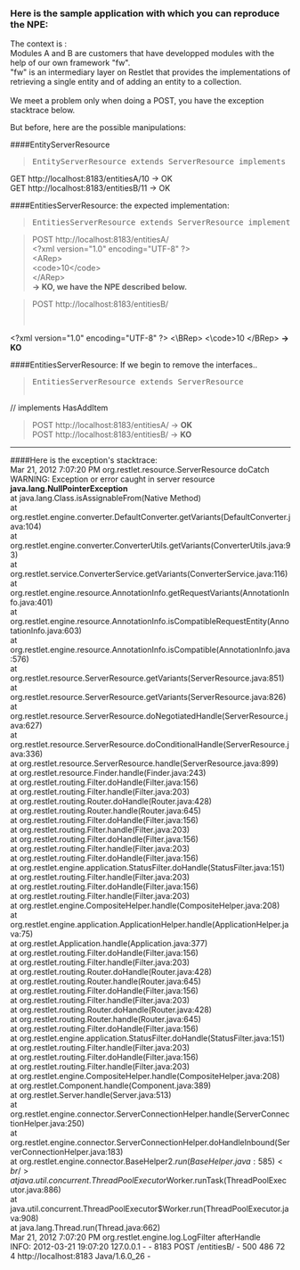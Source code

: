### Here is the sample application with which you can reproduce the NPE:

The context is :<br/> 
Modules A and B are customers that have developped modules with the help of our own framework "fw".<br/>
"fw" is an intermediary layer on Restlet that provides the implementations of retrieving a single entity and of adding an entity to a collection.<br/><br/>
We meet a problem only when doing a POST, you have the exception stacktrace below.

But before, here are the possible manipulations:<br/>

####EntityServerResource<br/>
><pre>EntityServerResource<R extends Rep> extends ServerResource implements HasRetrieve<R></pre>
GET http://localhost:8183/entitiesA/10 -> OK<br/>
GET http://localhost:8183/entitiesB/11 -> OK<br/>


####EntitiesServerResource: the expected implementation:<br/>
><pre>EntitiesServerResource<R extends Rep> extends ServerResource implements HasAddItem<R></pre> 

>POST http://localhost:8183/entitiesA/
<br/>&lt;?xml version="1.0" encoding="UTF-8" ?&gt;
<br/>&lt;ARep&gt;
<br/>  &lt;code>10&lt;/code&gt;
<br/>&lt;/ARep&gt;
<br/><b>-> KO, we have the NPE described below.</b>

>POST http://localhost:8183/entitiesB/
><pre>
<\?xml version="1.0" encoding="UTF-8" ?>
<\BRep>
  <\code>10</code>
<\/BRep>
</pre>
<b>-> KO</b>

####EntitiesServerResource: If we begin to remove the interfaces..<br/>
><pre>EntitiesServerResource<R extends Rep> extends ServerResource 
// implements HasAddItem<R></pre>

>POST http://localhost:8183/entitiesA/ -> <b>OK</b><br/>
>POST http://localhost:8183/entitiesB/ -> <b>KO</b>

---
####Here is the exception's stacktrace:<br/>
Mar 21, 2012 7:07:20 PM org.restlet.resource.ServerResource doCatch<br/>
WARNING: Exception or error caught in server resource<br/>
<b>java.lang.NullPointerException</b>
<br/>        at java.lang.Class.isAssignableFrom(Native Method)
<br/>        at org.restlet.engine.converter.DefaultConverter.getVariants(DefaultConverter.java:104)
<br/>        at org.restlet.engine.converter.ConverterUtils.getVariants(ConverterUtils.java:93)
<br/>        at org.restlet.service.ConverterService.getVariants(ConverterService.java:116)
<br/>        at org.restlet.engine.resource.AnnotationInfo.getRequestVariants(AnnotationInfo.java:401)
<br/>        at org.restlet.engine.resource.AnnotationInfo.isCompatibleRequestEntity(AnnotationInfo.java:603)
<br/>        at org.restlet.engine.resource.AnnotationInfo.isCompatible(AnnotationInfo.java:576)
<br/>        at org.restlet.resource.ServerResource.getVariants(ServerResource.java:851)
<br/>        at org.restlet.resource.ServerResource.getVariants(ServerResource.java:826)
<br/>        at org.restlet.resource.ServerResource.doNegotiatedHandle(ServerResource.java:627)
<br/>        at org.restlet.resource.ServerResource.doConditionalHandle(ServerResource.java:336)
<br/>        at org.restlet.resource.ServerResource.handle(ServerResource.java:899)
<br/>        at org.restlet.resource.Finder.handle(Finder.java:243)
<br/>        at org.restlet.routing.Filter.doHandle(Filter.java:156)
<br/>        at org.restlet.routing.Filter.handle(Filter.java:203)
<br/>        at org.restlet.routing.Router.doHandle(Router.java:428)
<br/>        at org.restlet.routing.Router.handle(Router.java:645)
<br/>        at org.restlet.routing.Filter.doHandle(Filter.java:156)
<br/>        at org.restlet.routing.Filter.handle(Filter.java:203)
<br/>        at org.restlet.routing.Filter.doHandle(Filter.java:156)
<br/>        at org.restlet.routing.Filter.handle(Filter.java:203)
<br/>        at org.restlet.routing.Filter.doHandle(Filter.java:156)
<br/>        at org.restlet.engine.application.StatusFilter.doHandle(StatusFilter.java:151)
<br/>        at org.restlet.routing.Filter.handle(Filter.java:203)
<br/>        at org.restlet.routing.Filter.doHandle(Filter.java:156)
<br/>        at org.restlet.routing.Filter.handle(Filter.java:203)
<br/>        at org.restlet.engine.CompositeHelper.handle(CompositeHelper.java:208)
<br/>        at org.restlet.engine.application.ApplicationHelper.handle(ApplicationHelper.java:75)
<br/>        at org.restlet.Application.handle(Application.java:377)
<br/>        at org.restlet.routing.Filter.doHandle(Filter.java:156)
<br/>        at org.restlet.routing.Filter.handle(Filter.java:203)
<br/>        at org.restlet.routing.Router.doHandle(Router.java:428)
<br/>        at org.restlet.routing.Router.handle(Router.java:645)
<br/>        at org.restlet.routing.Filter.doHandle(Filter.java:156)
<br/>        at org.restlet.routing.Filter.handle(Filter.java:203)
<br/>        at org.restlet.routing.Router.doHandle(Router.java:428)
<br/>        at org.restlet.routing.Router.handle(Router.java:645)
<br/>        at org.restlet.routing.Filter.doHandle(Filter.java:156)
<br/>        at org.restlet.engine.application.StatusFilter.doHandle(StatusFilter.java:151)
<br/>        at org.restlet.routing.Filter.handle(Filter.java:203)
<br/>        at org.restlet.routing.Filter.doHandle(Filter.java:156)
<br/>        at org.restlet.routing.Filter.handle(Filter.java:203)
<br/>        at org.restlet.engine.CompositeHelper.handle(CompositeHelper.java:208)
<br/>        at org.restlet.Component.handle(Component.java:389)
<br/>        at org.restlet.Server.handle(Server.java:513)
<br/>        at org.restlet.engine.connector.ServerConnectionHelper.handle(ServerConnectionHelper.java:250)
<br/>        at org.restlet.engine.connector.ServerConnectionHelper.doHandleInbound(ServerConnectionHelper.java:183)
<br/>        at org.restlet.engine.connector.BaseHelper$2.run(BaseHelper.java:585)
<br/>        at java.util.concurrent.ThreadPoolExecutor$Worker.runTask(ThreadPoolExecutor.java:886)
<br/>        at java.util.concurrent.ThreadPoolExecutor$Worker.run(ThreadPoolExecutor.java:908)
<br/>        at java.lang.Thread.run(Thread.java:662)
<br/>Mar 21, 2012 7:07:20 PM org.restlet.engine.log.LogFilter afterHandle
<br/>INFO: 2012-03-21	19:07:20	127.0.0.1	-	-	8183	POST	/entitiesB/	-	500	486	72	4	http://localhost:8183	Java/1.6.0_26	-

